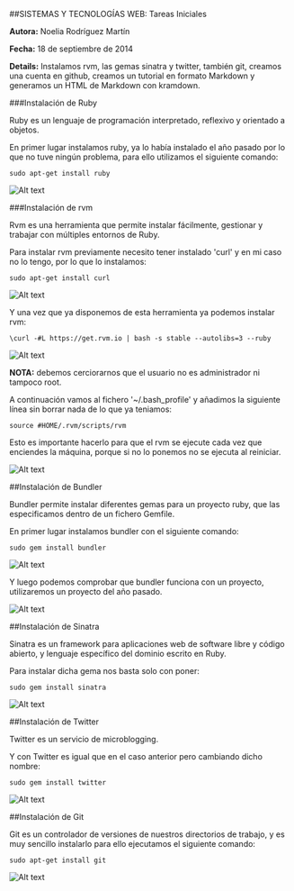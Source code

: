 ##SISTEMAS Y TECNOLOGÍAS WEB: Tareas Iniciales

**Autora:** Noelia Rodríguez Martín

**Fecha:** 18 de septiembre de 2014

**Details:** Instalamos rvm, las gemas sinatra y twitter, también git, creamos una cuenta en github, creamos un tutorial en formato Markdown y 
generamos un HTML de Markdown con kramdown.

###Instalación de Ruby

Ruby es un lenguaje de programación interpretado, reflexivo y orientado a objetos.

En primer lugar instalamos ruby, ya lo había instalado el año pasado por lo que no tuve ningún problema, para ello utilizamos el siguiente 
comando: 

`sudo apt-get install ruby`

![Alt text](https://raw.githubusercontent.com/alu0100724622/tareas_iniciales/master/imag/ruby.png)

###Instalación de rvm

Rvm es una herramienta que permite instalar fácilmente, gestionar y trabajar con múltiples entornos de Ruby.

Para instalar rvm previamente necesito tener instalado 'curl' y en mi caso no lo tengo, por lo que lo instalamos: 

`sudo apt-get install curl` 

![Alt text](https://raw.githubusercontent.com/alu0100724622/tareas_iniciales/master/imag/curl.png)

Y una vez que ya disponemos de esta herramienta ya podemos instalar rvm: 

`\curl -#L https://get.rvm.io | bash -s stable --autolibs=3 --ruby`

![Alt text](https://raw.githubusercontent.com/alu0100724622/tareas_iniciales/master/imag/rvm.png)
								
**NOTA:** debemos cerciorarnos que el usuario no es administrador ni tampoco root. 

A continuación vamos al fichero '~/.bash_profile' y añadimos la siguiente línea sin borrar nada de lo que ya teniamos: 

`source #HOME/.rvm/scripts/rvm`

Esto es importante hacerlo para que el rvm se ejecute cada vez que enciendes la máquina, porque si no lo ponemos no se ejecuta al reiniciar.

![Alt text](https://raw.githubusercontent.com/alu0100724622/tareas_iniciales/master/imag/bash_profile.png)
								
##Instalación de Bundler

Bundler permite instalar diferentes gemas para un proyecto ruby, que las especificamos dentro de un fichero Gemfile.

En primer lugar instalamos bundler con el siguiente comando: 

`sudo gem install bundler`

![Alt text](https://raw.githubusercontent.com/alu0100724622/tareas_iniciales/master/imag/bundler.png)
								
Y luego podemos comprobar que bundler funciona con un proyecto, utilizaremos un proyecto del año pasado.

![Alt text](https://raw.githubusercontent.com/alu0100724622/tareas_iniciales/master/imag/comp_bundler.png)
								
##Instalación de Sinatra

Sinatra es un framework para aplicaciones web de software libre y código abierto, y lenguaje específico del dominio escrito en Ruby.

Para instalar dicha gema nos basta solo con poner: 

`sudo gem install sinatra`

![Alt text](https://raw.githubusercontent.com/alu0100724622/tareas_iniciales/master/imag/sinatra.png)

##Instalación de Twitter

Twitter es un servicio de microblogging.

Y con Twitter es igual que en el caso anterior pero cambiando dicho nombre: 

`sudo gem install twitter`

![Alt text](https://raw.githubusercontent.com/alu0100724622/tareas_iniciales/master/imag/twitter.png)

##Instalación de Git

Git es un controlador de versiones de nuestros directorios de trabajo, y es muy sencillo instalarlo para ello ejecutamos el siguiente
comando: 

`sudo apt-get install git`

![Alt text](https://raw.githubusercontent.com/alu0100724622/tareas_iniciales/master/imag/git.png)
